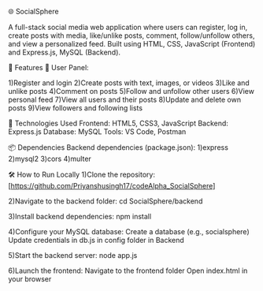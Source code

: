 🌐 SocialSphere

A full-stack social media web application where users can register, log in, create posts with media, like/unlike posts, comment, follow/unfollow others, and view a personalized feed.
Built using HTML, CSS, JavaScript (Frontend) and Express.js, MySQL (Backend).

🚀 Features
👤 User Panel:

1)Register and login
2)Create posts with text, images, or videos
3)Like and unlike posts
4)Comment on posts
5)Follow and unfollow other users
6)View personal feed
7)View all users and their posts
8)Update and delete own posts
9)View followers and following lists


🧰 Technologies Used
Frontend: HTML5, CSS3, JavaScript
Backend: Express.js
Database: MySQL
Tools: VS Code, Postman

📦 Dependencies
Backend dependencies (package.json):
1)express
2)mysql2
3)cors
4)multer

🛠️ How to Run Locally
1)Clone the repository:
[https://github.com/Priyanshusingh17/codeAlpha_SocialSphere]

2)Navigate to the backend folder:
cd SocialSphere/backend

3)Install backend dependencies:
npm install

4)Configure your MySQL database:
Create a database (e.g., socialsphere)
Update credentials in db.js in config folder in Backend

5)Start the backend server:
node app.js

6)Launch the frontend:
Navigate to the frontend folder
Open index.html in your browser
